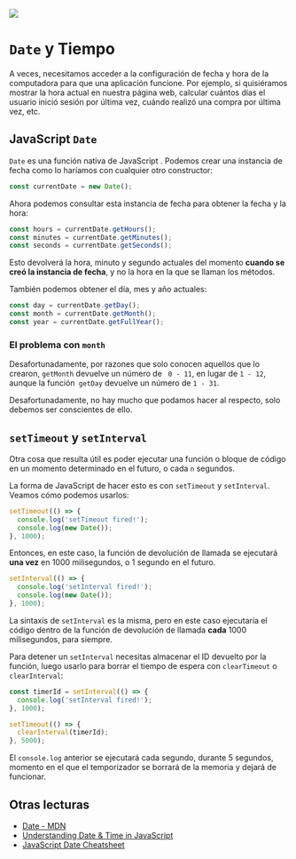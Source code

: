 ![](https://pataruco.github.io/ga-assets/assets/logos/ga.svg)

# `Date` y Tiempo

A veces, necesitamos acceder a la configuración de fecha y hora de la computadora para que una aplicación funcione. Por ejemplo, si quisiéramos mostrar la hora actual en nuestra página web, calcular cuántos días el usuario inició sesión por última vez, cuándo realizó una compra por última vez, etc.

## JavaScript `Date`

`Date` es una función nativa de JavaScript . Podemos crear una instancia de fecha como lo haríamos con cualquier otro constructor:

```javascript
const currentDate = new Date();
```

Ahora podemos consultar esta instancia de fecha para obtener la fecha y la hora:

```javascript
const hours = currentDate.getHours();
const minutes = currentDate.getMinutes();
const seconds = currentDate.getSeconds();
```

Esto devolverá la hora, minuto y segundo actuales del momento **cuando se creó la instancia de fecha**, y no la hora en la que se llaman los métodos.

También podemos obtener el día, mes y año actuales:

```javascript
const day = currentDate.getDay();
const month = currentDate.getMonth();
const year = currentDate.getFullYear();
```

### El problema con `month`

Desafortunadamente, por razones que solo conocen aquellos que lo crearon, `getMonth` devuelve un número de ` 0 - 11`, en lugar de `1 - 12`, aunque la función` getDay` devuelve un número de `1 - 31`.

Desafortunadamente, no hay mucho que podamos hacer al respecto, solo debemos ser conscientes de ello.

## `setTimeout` y `setInterval`

Otra cosa que resulta útil es poder ejecutar una función o bloque de código en un momento determinado en el futuro, o cada `n` segundos.

La forma de JavaScript de hacer esto es con `setTimeout` y `setInterval`. Veamos cómo podemos usarlos:

```javascript
setTimeout(() => {
  console.log('setTimeout fired!');
  console.log(new Date());
}, 1000);
```

Entonces, en este caso, la función de devolución de llamada se ejecutará **una vez** en 1000 milisegundos, o 1 segundo en el futuro.

```javascript
setInterval(() => {
  console.log('setInterval fired!');
  console.log(new Date());
}, 1000);
```

La sintaxis de `setInterval` es la misma, pero en este caso ejecutaría el código dentro de la función de devolución de llamada **cada** 1000 milisegundos, para siempre.

Para detener un `setInterval` necesitas almacenar el ID devuelto por la función, luego usarlo para borrar el tiempo de espera con `clearTimeout` o `clearInterval`:

```javascript
const timerId = setInterval(() => {
  console.log('setInterval fired!');
}, 1000);

setTimeout(() => {
  clearInterval(timerId);
}, 5000);
```

El `console.log` anterior se ejecutará cada segundo, durante 5 segundos, momento en el que el temporizador se borrará de la memoria y dejará de funcionar.

## Otras lecturas

- [Date - MDN](https://developer.mozilla.org/en-US/docs/Web/JavaScript/Reference/Global_Objects/Date)
- [Understanding Date & Time in JavaScript](https://www.digitalocean.com/community/tutorials/understanding-date-and-time-in-javascript)
- [JavaScript Date Cheatsheet](https://devhints.io/js-date)
